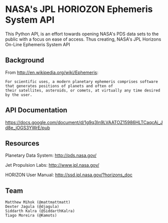 NASA's JPL HORIOZON Ephemeris System API
==================
This Python API, is an effort towards opening NASA's PDS data sets to the public with a focus on ease of access. Thus creating, NASA's JPL Horizons On-Line Ephemeris System API

Background
------------------------------
From http://en.wikipedia.org/wiki/Ephemeris:
```
For scientific uses, a modern planetary ephemeris comprises software that generates positions of planets and often of 
their satellites, asteroids, or comets, at virtually any time desired by the user.
```

API Documentation
------------------------------
https://docs.google.com/document/d/1g9q3ln9LVAATOZ15986HLTCaqcAj_Jd8e_jOGS3YWrE/pub

Resources
------------------------------

Planetary Data System: http://pds.nasa.gov/

Jet Propulsion Labs: http://www.jpl.nasa.gov/

HORIZON User Manual: http://ssd.jpl.nasa.gov/?horizons_doc


Team
------------------------------
```
Matthew Mihok (@mattmattmatt)
Dexter Jagula (@djagula)
Siddarth Kalra (@SiddarthKalra)
Tiago Moreira (@Kamots)
```
